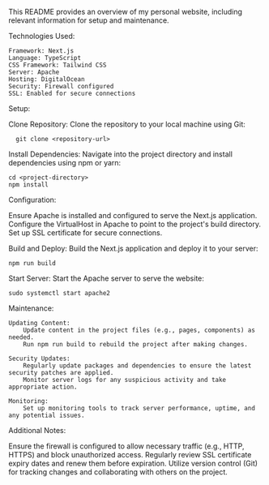 This README provides an overview of my personal website, including relevant information for setup and maintenance.

Technologies Used:

    Framework: Next.js
    Language: TypeScript
    CSS Framework: Tailwind CSS
    Server: Apache
    Hosting: DigitalOcean
    Security: Firewall configured
    SSL: Enabled for secure connections

Setup:

  Clone Repository:
    Clone the repository to your local machine using Git:

      git clone <repository-url>

  Install Dependencies:
  Navigate into the project directory and install dependencies using npm or yarn:

    cd <project-directory>
    npm install

  Configuration:

  Ensure Apache is installed and configured to serve the Next.js application.
  Configure the VirtualHost in Apache to point to the project's build directory.
  Set up SSL certificate for secure connections.

  Build and Deploy:
  Build the Next.js application and deploy it to your server:
  
    npm run build

Start Server:
Start the Apache server to serve the website:

    sudo systemctl start apache2

Maintenance:

    Updating Content:
        Update content in the project files (e.g., pages, components) as needed.
        Run npm run build to rebuild the project after making changes.

    Security Updates:
        Regularly update packages and dependencies to ensure the latest security patches are applied.
        Monitor server logs for any suspicious activity and take appropriate action.

    Monitoring:
        Set up monitoring tools to track server performance, uptime, and any potential issues.

Additional Notes:

  Ensure the firewall is configured to allow necessary traffic (e.g., HTTP, HTTPS) and block unauthorized access.
    Regularly review SSL certificate expiry dates and renew them before expiration.
    Utilize version control (Git) for tracking changes and collaborating with others on the project.
